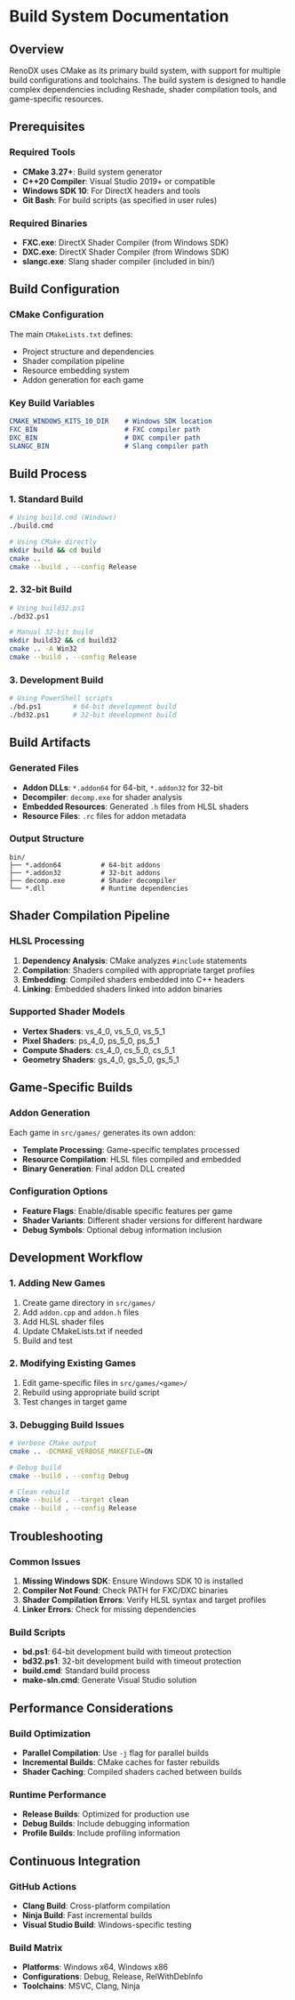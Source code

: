 # Build System Documentation

## Overview

RenoDX uses CMake as its primary build system, with support for multiple build configurations and toolchains. The build system is designed to handle complex dependencies including Reshade, shader compilation tools, and game-specific resources.

## Prerequisites

### Required Tools
- **CMake 3.27+**: Build system generator
- **C++20 Compiler**: Visual Studio 2019+ or compatible
- **Windows SDK 10**: For DirectX headers and tools
- **Git Bash**: For build scripts (as specified in user rules)

### Required Binaries
- **FXC.exe**: DirectX Shader Compiler (from Windows SDK)
- **DXC.exe**: DirectX Shader Compiler (from Windows SDK)
- **slangc.exe**: Slang shader compiler (included in bin/)

## Build Configuration

### CMake Configuration
The main `CMakeLists.txt` defines:
- Project structure and dependencies
- Shader compilation pipeline
- Resource embedding system
- Addon generation for each game

### Key Build Variables
```cmake
CMAKE_WINDOWS_KITS_10_DIR    # Windows SDK location
FXC_BIN                      # FXC compiler path
DXC_BIN                      # DXC compiler path
SLANGC_BIN                   # Slang compiler path
```

## Build Process

### 1. Standard Build
```bash
# Using build.cmd (Windows)
./build.cmd

# Using CMake directly
mkdir build && cd build
cmake ..
cmake --build . --config Release
```

### 2. 32-bit Build
```bash
# Using build32.ps1
./bd32.ps1

# Manual 32-bit build
mkdir build32 && cd build32
cmake .. -A Win32
cmake --build . --config Release
```

### 3. Development Build
```bash
# Using PowerShell scripts
./bd.ps1        # 64-bit development build
./bd32.ps1      # 32-bit development build
```

## Build Artifacts

### Generated Files
- **Addon DLLs**: `*.addon64` for 64-bit, `*.addon32` for 32-bit
- **Decompiler**: `decomp.exe` for shader analysis
- **Embedded Resources**: Generated `.h` files from HLSL shaders
- **Resource Files**: `.rc` files for addon metadata

### Output Structure
```
bin/
├── *.addon64          # 64-bit addons
├── *.addon32          # 32-bit addons
├── decomp.exe         # Shader decompiler
└── *.dll              # Runtime dependencies
```

## Shader Compilation Pipeline

### HLSL Processing
1. **Dependency Analysis**: CMake analyzes `#include` statements
2. **Compilation**: Shaders compiled with appropriate target profiles
3. **Embedding**: Compiled shaders embedded into C++ headers
4. **Linking**: Embedded shaders linked into addon binaries

### Supported Shader Models
- **Vertex Shaders**: vs_4_0, vs_5_0, vs_5_1
- **Pixel Shaders**: ps_4_0, ps_5_0, ps_5_1
- **Compute Shaders**: cs_4_0, cs_5_0, cs_5_1
- **Geometry Shaders**: gs_4_0, gs_5_0, gs_5_1

## Game-Specific Builds

### Addon Generation
Each game in `src/games/` generates its own addon:
- **Template Processing**: Game-specific templates processed
- **Resource Compilation**: HLSL files compiled and embedded
- **Binary Generation**: Final addon DLL created

### Configuration Options
- **Feature Flags**: Enable/disable specific features per game
- **Shader Variants**: Different shader versions for different hardware
- **Debug Symbols**: Optional debug information inclusion

## Development Workflow

### 1. Adding New Games
1. Create game directory in `src/games/`
2. Add `addon.cpp` and `addon.h` files
3. Add HLSL shader files
4. Update CMakeLists.txt if needed
5. Build and test

### 2. Modifying Existing Games
1. Edit game-specific files in `src/games/<game>/`
2. Rebuild using appropriate build script
3. Test changes in target game

### 3. Debugging Build Issues
```bash
# Verbose CMake output
cmake .. -DCMAKE_VERBOSE_MAKEFILE=ON

# Debug build
cmake --build . --config Debug

# Clean rebuild
cmake --build . --target clean
cmake --build . --config Release
```

## Troubleshooting

### Common Issues
1. **Missing Windows SDK**: Ensure Windows SDK 10 is installed
2. **Compiler Not Found**: Check PATH for FXC/DXC binaries
3. **Shader Compilation Errors**: Verify HLSL syntax and target profiles
4. **Linker Errors**: Check for missing dependencies

### Build Scripts
- **bd.ps1**: 64-bit development build with timeout protection
- **bd32.ps1**: 32-bit development build with timeout protection
- **build.cmd**: Standard build process
- **make-sln.cmd**: Generate Visual Studio solution

## Performance Considerations

### Build Optimization
- **Parallel Compilation**: Use `-j` flag for parallel builds
- **Incremental Builds**: CMake caches for faster rebuilds
- **Shader Caching**: Compiled shaders cached between builds

### Runtime Performance
- **Release Builds**: Optimized for production use
- **Debug Builds**: Include debugging information
- **Profile Builds**: Include profiling information

## Continuous Integration

### GitHub Actions
- **Clang Build**: Cross-platform compilation
- **Ninja Build**: Fast incremental builds
- **Visual Studio Build**: Windows-specific testing

### Build Matrix
- **Platforms**: Windows x64, Windows x86
- **Configurations**: Debug, Release, RelWithDebInfo
- **Toolchains**: MSVC, Clang, Ninja



